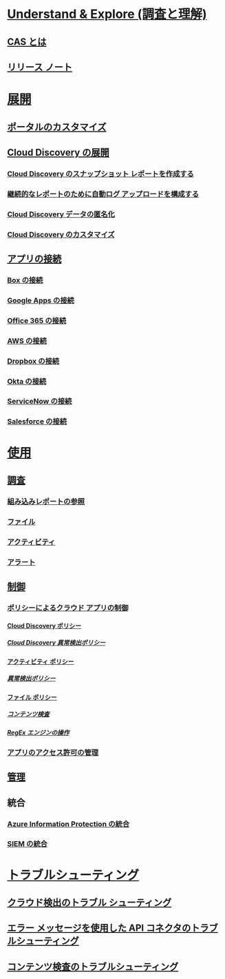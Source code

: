 # [Understand & Explore (調査と理解)](what-is-cloud-app-security.md)
## [CAS とは](what-is-cloud-app-security.md)
## [リリース ノート](release-notes.md)
# [展開](getting-started-with-cloud-app-security.md)
## [ポータルのカスタマイズ](general-setup.md)
## [Cloud Discovery の展開](set-up-cloud-discovery.md)
### [Cloud Discovery のスナップショット レポートを作成する](create-snapshot-cloud-discovery-reports.md)
### [継続的なレポートのために自動ログ アップロードを構成する](configure-automatic-log-upload-for-continuous-reports.md)
### [Cloud Discovery データの匿名化](cloud-discovery-anonymizer.md)
### [Cloud Discovery のカスタマイズ](working-with-cloud-discovery-data.md)
## [アプリの接続](enable-instant-visibility-protection-and-governance-actions-for-your-apps.md)
### [Box の接続](connect-box-to-microsoft-cloud-app-security.md)
### [Google Apps の接続](connect-google-apps-to-microsoft-cloud-app-security.md)
### [Office 365 の接続](connect-office-365-to-microsoft-cloud-app-security.md)
### [AWS の接続](connect-aws-to-microsoft-cloud-app-security.md)
### [Dropbox の接続](connect-dropbox-to-microsoft-cloud-app-security.md)
### [Okta の接続](connect-okta-to-microsoft-cloud-app-security.md)
### [ServiceNow の接続](connect-servicenow-to-microsoft-cloud-app-security.md)
### [Salesforce の接続](connect-salesforce-to-microsoft-cloud-app-security.md)
# [使用](daily-activities-to-protect-your-cloud-environment.md)
## [調査](investigate.md)
### [組み込みレポートの参照](built-in-report-reference.md)
### [ファイル](file-filters.md)
### [アクティビティ](activity-filters.md)
### [アラート](monitor-alerts.md)
## [制御](control.md)
### [ポリシーによるクラウド アプリの制御](control-cloud-apps-with-policies.md)
#### [Cloud Discovery ポリシー](cloud-discovery-policies.md)
##### [Cloud Discovery 異常検出ポリシー](cloud-discovery-anomaly-detection-policy.md)
#### [アクティビティ ポリシー](user-activity-policies.md)
##### [異常検出ポリシー](anomaly-detection-policy.md)
#### [ファイル ポリシー](data-protection-policies.md)
##### [コンテンツ検査](content-inspection.md)
##### [RegEx エンジンの操作](working-with-the-regex-engine.md)
### [アプリのアクセス許可の管理](manage-app-permissions.md)
## [管理](governance-actions.md)
## 統合
### [Azure Information Protection の統合](azip-integration.md)
### [SIEM の統合](siem.md)
# [トラブルシューティング](troubleshooting.md)
## [クラウド検出のトラブル シューティング](troubleshooting-cloud-discovery.md)
## [エラー メッセージを使用した API コネクタのトラブルシューティング](troubleshooting-api-connectors-using-error-messages.md)
## [コンテンツ検査のトラブルシューティング](troubleshooting-content-inspection.md)

<!--HONumber=Jan17_HO1-->



